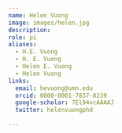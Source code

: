 ```yaml
---
name: Helen Vuong
image: images/helen.jpg
description:
role: pi
aliases:
  - H.E. Vuong
  - H. E. Vuong
  - Helen E. Vuong
  - Helen Vuong
links:
  email: hevuong@umn.edu
  orcid: 0000-0001-7837-8239
  google-scholar: 7El94vcAAAAJ
  twitter: helenvuongphd
  
---
```




